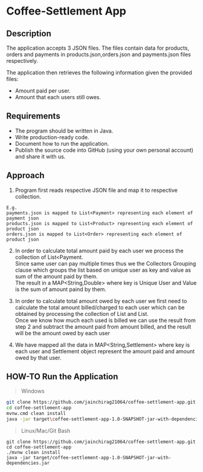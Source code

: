 # Coffee-Settlement App

## Description
The application accepts 3 JSON files. The files contain data for products, orders and payments in products.json,orders.json and payments.json files respectively.

The application then retrieves the following information given the provided files:
- Amount paid per user.
- Amount that each users still owes.

## Requirements
- The program should be written in Java.
- Write production-ready code.
- Document how to run the application.
- Publish the source code into GitHub (using your own personal account) and share it with us.

## Approach
1. Program first reads respective JSON file and map it to respective collection.
```
E.g. 
payments.json is mapped to List<Payment> representing each element of payment json
products.json is mapped to List<Product> representing each element of product json
orders.json is mapped to List<Order> representing each element of product json
```
2. In order to calculate total amount paid by each user we process the collection of List<Payment. 
   <br>Since same user can pay multiple times thus we the Collectors Grouping clause which groups the list based on unique user as key and value as sum of the amount paid by them.
    <br>The result in a MAP<String,Double> where key is Unique User and Value is the sum of amount paind by them.

3. In order to calculate total amount owed by each user we first need to calculate the total amount billed/charged to each user which can be obtained by processing the collection of List<Order> and List<Product>.
   <br>Once we know how much each used is billed we can use the result from step 2 and subtract the amount paid from amount billed, and the result will be the amount owed by each user 
  
4. We have mapped all the data in MAP<String,Settlement> where key is each user and Settlement object represent the amount paid and amount owed by that user.

## HOW-TO Run the Application
> Windows
```bash
git clone https://github.com/jainchirag21064/coffee-settlement-app.git
cd coffee-settlement-app
mvnw.cmd clean install
java -jar target\coffee-settlement-app-1.0-SNAPSHOT-jar-with-dependencies.jar
```
> Linux/Mac/Git Bash
```shell
git clone https://github.com/jainchirag21064/coffee-settlement-app.git
cd coffee-settlement-app
./mvnw clean install
java -jar target/coffee-settlement-app-1.0-SNAPSHOT-jar-with-dependencies.jar